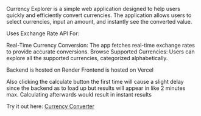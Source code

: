 Currency Explorer is a simple web application designed to help users quickly and efficiently convert currencies. The application allows users to select currencies, input an amount, and instantly see the converted value.





Uses Exchange Rate API For:





Real-Time Currency Conversion: The app fetches real-time exchange rates to provide accurate conversions.
Browse Supported Currencies: Users can explore all the supported currencies, categorized alphabetically.





Backend is hosted on Render 
Frontend is hosted on Vercel





Also clicking the calculate button the first time will cause a slight delay since the backend as to load up but results will appear in like 2 minutes max. Calculating afterwards would result in instant results


Try it out here: [Currency Converter](https://currency-explorer-gamma.vercel.app)

